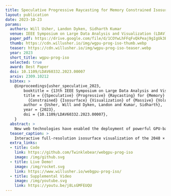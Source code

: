 ```yaml
---
title: Speculative Progressive Raycasting for Memory Constrained Isosurface Visualization of Massive Volumes
layout: publication
date: 2023-10-23
params:
  authors: Will Usher, Landon Dyken, Sidharth Kumar
  venue: IEEE Symposium on Large Data Analysis and Visualization (LDAV)
  paper_pdf: https://drive.google.com/file/d/1COYwLhFFqFvQkPeaj9gIgUk3EG54n4pj/view?usp=sharing
  thumb: https://cdn.willusher.io/img/wgpu-prog-iso-thumb.webp
  teaser: https://cdn.willusher.io/img/wgpu-prog-iso-teaser.webp
  year: 2023
  short_title: wgpu-prog-iso
  selected: true
  award: Best Paper
  doi: 10.1109/LDAV60332.2023.00007
  arxiv: 2309.10212
  bibtex: >
    @inproceedings{usher_speculative_2023,
        booktitle = {13th IEEE Symposium on Large Data Analysis and Visualization},
        title = {{Speculative} {Progressive} {Raycasting} for {Memory}
          {Constrained} {Isosurface} {Visualization} of {Massive} {Volumes}},
        author = {Usher, Will and Dyken, Landon and Kumar, Sidharth},
        year = {2023},
        doi = {10.1109/LDAV60332.2023.00007},
    }
  abstract: >
    New web technologies have enabled the deployment of powerful GPU-based computational pipelines that run entirely in the web browser, opening a new frontier for accessible scientific visualization applications. However, these new capabilities do not address the memory constraints of lightweight end-user devices encountered when attempting to visualize the massive data sets produced by today’s simulations and data acquisition systems. In this paper, we propose a novel implicit isosurface rendering algorithm for interactive visualization of massive volumes within a small memory footprint. We achieve this by progressively traversing a wavefront of rays through the volume and decompressing blocks of the data on-demand to perform implicit ray-isosurface intersections. The progressively rendered surface is displayed after each pass to improve interactivity. Furthermore, to accelerate rendering and increase GPU utilization, we introduce speculative ray-block intersection into our algorithm, where additional blocks are traversed and intersected speculatively along rays as other rays terminate to exploit additional parallelism in the workload. Our entire pipeline is run in parallel on the GPU to leverage the parallel computing power that is available even on lightweight end-user devices. We compare our algorithm to the state of the art in low-overhead isosurface extraction and demonstrate that it achieves 1.7×–5.7× reductions in memory overhead and up to 8.4× reductions in data decompressed
  teaser_caption: >
    Interactive full-resolution isosurface visualization of the 2048 × 2048 × 1920 Richtmyer-Meshkov (R-M) data set in the browser. We propose a new GPU algorithm for implicit isosurface rendering that progressively traverses rays through the volume and decompresses data on-demand to minimize its memory footprint. We achieve up to 5.7× reductions in overall memory use and 8.4× reductions in data decompressed compared to the state of the art in memory constrained isosurface extraction, without sacrificing interactivity. At 1280 × 720, the Richtmyer-Meshkov averages 264ms per-pass and 1.2s total on an RTX 3080
  extra_links:
  - title: Code
    link: https://github.com/Twinklebear/webgpu-prog-iso
    image: /img/github.svg
  - title: Live Demo!
    image: /img/rocket.svg
    link: https://www.willusher.io/webgpu-prog-iso/
  - title: Supplemental Video
    image: /img/youtube.svg
    link: https://youtu.be/j8LsGMFEUQU
---
```

